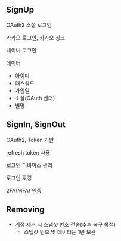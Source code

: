 ## SignUp

OAuth2 소셜 로그인

카카오 로그인, 카카오 싱크

네이버 로그인

데이터
* 아이디
* 패스워드
* 가입일
* 소셜(OAuth 벤더)
* 별명

## SignIn, SignOut

OAuth2, Token 기반

refresh token 사용

로그인 디바이스 관리

로그인 로깅

2FA(MFA) 인증

## Removing

* 계정 제거 시 스냅샷 번호 전송(추후 복구 목적)
    * 스냅샷 번호 및 데이터는 1년 보관





